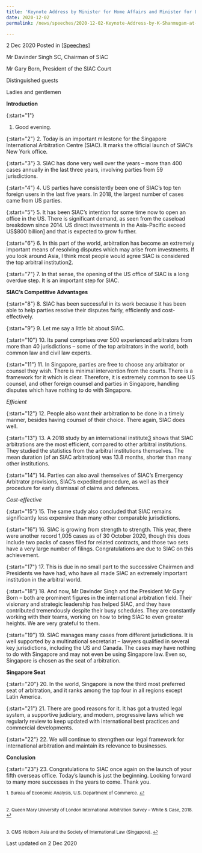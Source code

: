 ```yaml
---
title: 'Keynote Address by Minister for Home Affairs and Minister for Law K Shanmugam SC at the Virtual Launch of the Singapore International Arbitration Centre Americas Office'
date: 2020-12-02
permalink: /news/speeches/2020-12-02-Keynote-Address-by-K-Shanmugam-at-Virtual-Launch-of-SIAC-Americas-Office

---
```



2 Dec 2020 Posted in [[Speeches](/news/speeches)]

Mr Davinder Singh SC, Chairman of SIAC

Mr Gary Born, President of the SIAC Court

Distinguished guests

Ladies and gentlemen

**Introduction**

{:start="1"}
1.	Good evening.

{:start="2"}
2.	Today is an important milestone for the Singapore International Arbitration Centre (SIAC). It marks the official launch of SIAC’s New York office.

{:start="3"}
3.	SIAC has done very well over the years – more than 400 cases annually in the last three years, involving parties from 59 jurisdictions.

{:start="4"}
4.	US parties have consistently been one of SIAC’s top ten foreign users in the last five years. In 2018, the largest number of cases came from US parties.

{:start="5"}
5.	It has been SIAC’s intention for some time now to open an office in the US. There is significant demand, as seen from the caseload breakdown since 2014. US direct investments in the Asia-Pacific exceed US$800 billion<a href="#fn1" id="ref1">1</a></sup> and that is expected to grow further.

{:start="6"}
6.	In this part of the world, arbitration has become an extremely important means of resolving disputes which may arise from investments. If you look around Asia, I think most people would agree SIAC is considered the top arbitral institution<a href="#fn2" id="ref2">2</a></sup>.

{:start="7"}
7.	In that sense, the opening of the US office of SIAC is a long overdue step. It is an important step for SIAC.
 
 **SIAC’s Competitive Advantages**

{:start="8"}
8.	SIAC has been successful in its work because it has been able to help parties resolve their disputes fairly, efficiently and cost-effectively. 

{:start="9"}
9.	Let me say a little bit about SIAC.

{:start="10"}
10.	Its panel comprises over 500 experienced arbitrators from more than 40 jurisdictions – some of the top arbitrators in the world, both common law and civil law experts.

{:start="11"}
11.	In Singapore, parties are free to choose any arbitrator or counsel they wish. There is minimal intervention from the courts. There is a framework for it which is clear. Therefore, it is extremely common to see US counsel, and other foreign counsel and parties in Singapore, handling disputes which have nothing to do with Singapore.

<i>Efficient</i>

{:start="12"}
12.	People also want their arbitration to be done in a timely manner, besides having counsel of their choice. There again, SIAC does well. 

{:start="13"}
13.	A 2018 study by an international institute<a href="#fn3" id="ref3">3</a></sup> shows that SIAC arbitrations are the most efficient, compared to other arbitral institutions. They studied the statistics from the arbitral institutions themselves. The mean duration (of an SIAC arbitration) was 13.8 months, shorter than many other institutions.

{:start="14"}
14.	Parties can also avail themselves of SIAC’s Emergency Arbitrator provisions, SIAC’s expedited procedure, as well as their procedure for early dismissal of claims and defences.

<i>Cost-effective</i>

{:start="15"}
15.	The same study also concluded that SIAC remains significantly less expensive than many other comparable jurisdictions.

{:start="16"}
16.	SIAC is growing from strength to strength. This year, there were another record 1,005 cases as of 30 October 2020, though this does include two packs of cases filed for related contracts, and those two sets have a very large number of filings. Congratulations are due to SIAC on this achievement. 

{:start="17"}
17.	This is due in no small part to the successive Chairmen and Presidents we have had, who have all made SIAC an extremely important institution in the arbitral world. 

{:start="18"}
18.	And now, Mr Davinder Singh and the President Mr Gary Born – both are prominent figures in the international arbitration field. Their visionary and strategic leadership has helped SIAC, and they have contributed tremendously despite their busy schedules. They are constantly working with their teams, working on how to bring SIAC to even greater heights. We are very grateful to them. 

{:start="19"}
19.	SIAC manages many cases from different jurisdictions. It is well supported by a multinational secretariat – lawyers qualified in several key jurisdictions, including the US and Canada. The cases may have nothing to do with Singapore and may not even be using Singapore law. Even so, Singapore is chosen as the seat of arbitration.

**Singapore Seat**

{:start="20"}
20.	In the world, Singapore is now the third most preferred seat of arbitration, and it ranks among the top four in all regions except Latin America. 

{:start="21"}
21.	There are good reasons for it. It has got a trusted legal system, a supportive judiciary, and modern, progressive laws which we regularly review to keep updated with international best practices and commercial developments. 

{:start="22"}
22.	We will continue to strengthen our legal framework for international arbitration and maintain its relevance to businesses.

**Conclusion**

{:start="23"}
23.	Congratulations to SIAC once again on the launch of your fifth overseas office. Today’s launch is just the beginning. Looking forward to many more successes in the years to come. Thank you.

<p><sup id="fn1">1. Bureau of Economic Analysis, U.S. Department of Commerce. <a href="#ref1" title="Jump back to footnote 1 in the text.">↩</a></sup></p>

<br><sup id="fn2">2. Queen Mary University of London International Arbitration Survey – White & Case, 2018. <a href="#ref2" title="Jump back to footnote 2 in the text.">↩</a></sup></p>

<br><sup id="fn3">3. CMS Holborn Asia and the Society of International Law (Singapore). <a href="#ref3" title="Jump back to footnote 3 in the text.">↩</a></sup></p>

<p class="right-side-updated">Last updated on 2 Dec 2020</p> 
